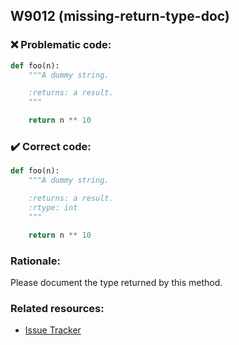 ## W9012 (missing-return-type-doc)

### :x: Problematic code:

```python
def foo(n):
    """A dummy string.

    :returns: a result.
    """

    return n ** 10
```

### :heavy_check_mark: Correct code:

```python
def foo(n):
    """A dummy string.

    :returns: a result.
    :rtype: int
    """

    return n ** 10
```

### Rationale:

Please document the type returned by this method.

### Related resources:

- [Issue Tracker](https://github.com/PyCQA/pylint/issues?q=is%3Aissue+%22missing-return-type-doc%22+OR+%22W9012%22)
